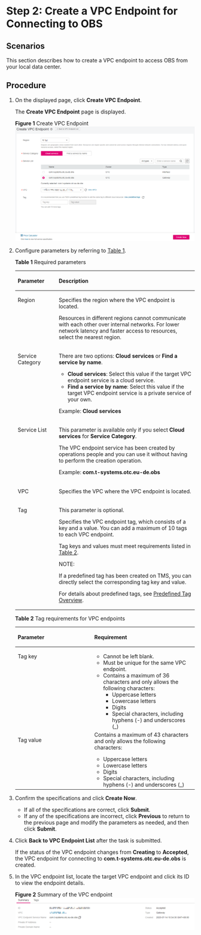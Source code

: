 # Step 2: Create a VPC Endpoint for Connecting to OBS<a name="vpcep_02_0303"></a>

## Scenarios<a name="section687815311387"></a>

This section describes how to create a VPC endpoint to access OBS from your local data center.

## Procedure<a name="section10562948920"></a>

1.  On the displayed page, click  **Create VPC Endpoint**.

    The  **Create VPC Endpoint**  page is displayed.

    **Figure  1**  Create VPC Endpoint<a name="fig1672316225376"></a>  
    ![](/vpcep/user-guide/figures/create-vpc-endpoint-4.png "create-vpc-endpoint-4")

2.  Configure parameters by referring to  [Table 1](#table15408172022211).

    **Table  1**  Required parameters

    <a name="table15408172022211"></a>
    <table><thead align="left"><tr id="row1740572010223"><th class="cellrowborder" valign="top" width="22.830000000000002%" id="mcps1.2.3.1.1"><p id="p440582010229"><a name="p440582010229"></a><a name="p440582010229"></a><strong id="b79018283246"><a name="b79018283246"></a><a name="b79018283246"></a>Parameter</strong></p>
    </th>
    <th class="cellrowborder" valign="top" width="77.17%" id="mcps1.2.3.1.2"><p id="p6405112052219"><a name="p6405112052219"></a><a name="p6405112052219"></a><strong id="b89611528142420"><a name="b89611528142420"></a><a name="b89611528142420"></a>Description</strong></p>
    </th>
    </tr>
    </thead>
    <tbody><tr id="row54061020172210"><td class="cellrowborder" valign="top" width="22.830000000000002%" headers="mcps1.2.3.1.1 "><p id="p1240542020228"><a name="p1240542020228"></a><a name="p1240542020228"></a>Region</p>
    </td>
    <td class="cellrowborder" valign="top" width="77.17%" headers="mcps1.2.3.1.2 "><p id="p88021271489"><a name="p88021271489"></a><a name="p88021271489"></a>Specifies the region where the VPC endpoint is located.</p>
    <p id="p14406192012221"><a name="p14406192012221"></a><a name="p14406192012221"></a>Resources in different regions cannot communicate with each other over internal networks. For lower network latency and faster access to resources, select the nearest region.</p>
    </td>
    </tr>
    <tr id="row440662082215"><td class="cellrowborder" valign="top" width="22.830000000000002%" headers="mcps1.2.3.1.1 "><p id="p1540622002211"><a name="p1540622002211"></a><a name="p1540622002211"></a>Service Category</p>
    </td>
    <td class="cellrowborder" valign="top" width="77.17%" headers="mcps1.2.3.1.2 "><p id="p1757134220153"><a name="p1757134220153"></a><a name="p1757134220153"></a>There are two options: <strong id="b4151954711"><a name="b4151954711"></a><a name="b4151954711"></a>Cloud services</strong> or <strong id="b61611918472"><a name="b61611918472"></a><a name="b61611918472"></a>Find a service by name</strong>.</p>
    <a name="ul033017631615"></a><a name="ul033017631615"></a><ul id="ul033017631615"><li><strong id="b632519311142"><a name="b632519311142"></a><a name="b632519311142"></a>Cloud services</strong>: Select this value if the target VPC endpoint service is a cloud service.</li><li><strong id="b191701133201418"><a name="b191701133201418"></a><a name="b191701133201418"></a>Find a service by name</strong>: Select this value if the target VPC endpoint service is a private service of your own.</li></ul>
    <p id="p38293188598"><a name="p38293188598"></a><a name="p38293188598"></a>Example: <strong id="b2041324724719"><a name="b2041324724719"></a><a name="b2041324724719"></a>Cloud services</strong></p>
    </td>
    </tr>
    <tr id="row5406820172217"><td class="cellrowborder" valign="top" width="22.830000000000002%" headers="mcps1.2.3.1.1 "><p id="p3406520162211"><a name="p3406520162211"></a><a name="p3406520162211"></a>Service List</p>
    </td>
    <td class="cellrowborder" valign="top" width="77.17%" headers="mcps1.2.3.1.2 "><p id="p2077711451062"><a name="p2077711451062"></a><a name="p2077711451062"></a>This parameter is available only if you select <strong id="b1964814844713"><a name="b1964814844713"></a><a name="b1964814844713"></a>Cloud services</strong> for <strong id="b17649204884714"><a name="b17649204884714"></a><a name="b17649204884714"></a>Service Category</strong>.</p>
    <p id="p1483771241911"><a name="p1483771241911"></a><a name="p1483771241911"></a>The VPC endpoint service has been created by operations people and you can use it without having to perform the creation operation.</p>
    <p id="p15406182012226"><a name="p15406182012226"></a><a name="p15406182012226"></a>Example: <strong id="b1881412442288"><a name="b1881412442288"></a><a name="b1881412442288"></a>com.t-systems.otc.eu-de.obs</strong></p>
    </td>
    </tr>
    <tr id="row1407162072220"><td class="cellrowborder" valign="top" width="22.830000000000002%" headers="mcps1.2.3.1.1 "><p id="p15407162013221"><a name="p15407162013221"></a><a name="p15407162013221"></a>VPC</p>
    </td>
    <td class="cellrowborder" valign="top" width="77.17%" headers="mcps1.2.3.1.2 "><p id="p619041554012"><a name="p619041554012"></a><a name="p619041554012"></a>Specifies the VPC where the VPC endpoint is located.</p>
    </td>
    </tr>
    <tr id="row740752017228"><td class="cellrowborder" valign="top" width="22.830000000000002%" headers="mcps1.2.3.1.1 "><p id="p164071208226"><a name="p164071208226"></a><a name="p164071208226"></a>Tag</p>
    </td>
    <td class="cellrowborder" valign="top" width="77.17%" headers="mcps1.2.3.1.2 "><p id="p36711254125416"><a name="p36711254125416"></a><a name="p36711254125416"></a>This parameter is optional.</p>
    <p id="p14849415152412"><a name="p14849415152412"></a><a name="p14849415152412"></a>Specifies the VPC endpoint tag, which consists of a key and a value. You can add a maximum of 10 tags to each VPC endpoint.</p>
    <p id="p1140782017225"><a name="p1140782017225"></a><a name="p1140782017225"></a>Tag keys and values must meet requirements listed in <a href="#table1487920102215">Table 2</a>.</p>
    <div class="note" id="note1144911398210"><a name="note1144911398210"></a><a name="note1144911398210"></a><span class="notetitle"> NOTE: </span><div class="notebody"><p id="en-us_topic_0131645182_p1697925218"><a name="en-us_topic_0131645182_p1697925218"></a><a name="en-us_topic_0131645182_p1697925218"></a>If a predefined tag has been created on TMS, you can directly select the corresponding tag key and value.</p>
    <p id="en-us_topic_0131645182_p6121182813506"><a name="en-us_topic_0131645182_p6121182813506"></a><a name="en-us_topic_0131645182_p6121182813506"></a>For details about predefined tags, see <a href="https://docs.otc.t-systems.com/usermanual/tms/en-us_topic_0056266269.html" target="_blank" rel="noopener noreferrer">Predefined Tag Overview</a>.</p>
    </div></div>
    </td>
    </tr>
    </tbody>
    </table>

    **Table  2**  Tag requirements for VPC endpoints

    <a name="table1487920102215"></a>
    <table><thead align="left"><tr id="vpcep_02_0302_row1975492119112"><th class="cellrowborder" valign="top" width="42.63%" id="mcps1.2.3.1.1"><p id="vpcep_02_0302_p127543216114"><a name="vpcep_02_0302_p127543216114"></a><a name="vpcep_02_0302_p127543216114"></a><strong id="vpcep_02_0302_b116044234515"><a name="vpcep_02_0302_b116044234515"></a><a name="vpcep_02_0302_b116044234515"></a>Parameter</strong></p>
    </th>
    <th class="cellrowborder" valign="top" width="57.37%" id="mcps1.2.3.1.2"><p id="vpcep_02_0302_p187541211118"><a name="vpcep_02_0302_p187541211118"></a><a name="vpcep_02_0302_p187541211118"></a><strong id="vpcep_02_0302_b134861185457"><a name="vpcep_02_0302_b134861185457"></a><a name="vpcep_02_0302_b134861185457"></a>Requirement</strong></p>
    </th>
    </tr>
    </thead>
    <tbody><tr id="vpcep_02_0302_row1375419211915"><td class="cellrowborder" valign="top" width="42.63%" headers="mcps1.2.3.1.1 "><p id="vpcep_02_0302_p15754421417"><a name="vpcep_02_0302_p15754421417"></a><a name="vpcep_02_0302_p15754421417"></a>Tag key</p>
    </td>
    <td class="cellrowborder" valign="top" width="57.37%" headers="mcps1.2.3.1.2 "><a name="vpcep_02_0302_ul182248574315"></a><a name="vpcep_02_0302_ul182248574315"></a><ul id="vpcep_02_0302_ul182248574315"><li>Cannot be left blank.</li><li>Must be unique for the same VPC endpoint.</li><li>Contains a maximum of 36 characters and only allows the following characters:<a name="vpcep_02_0302_ul15224957937"></a><a name="vpcep_02_0302_ul15224957937"></a><ul id="vpcep_02_0302_ul15224957937"><li>Uppercase letters</li><li>Lowercase letters</li><li>Digits</li><li>Special characters, including hyphens (-) and underscores (_)</li></ul>
    </li></ul>
    </td>
    </tr>
    <tr id="vpcep_02_0302_row97543211410"><td class="cellrowborder" valign="top" width="42.63%" headers="mcps1.2.3.1.1 "><p id="vpcep_02_0302_p97549211414"><a name="vpcep_02_0302_p97549211414"></a><a name="vpcep_02_0302_p97549211414"></a>Tag value</p>
    </td>
    <td class="cellrowborder" valign="top" width="57.37%" headers="mcps1.2.3.1.2 "><div class="p" id="vpcep_02_0302_p20581523133713"><a name="vpcep_02_0302_p20581523133713"></a><a name="vpcep_02_0302_p20581523133713"></a>Contains a maximum of 43 characters and only allows the following characters:<a name="vpcep_02_0302_ul19120173116418"></a><a name="vpcep_02_0302_ul19120173116418"></a><ul id="vpcep_02_0302_ul19120173116418"><li>Uppercase letters</li><li>Lowercase letters</li><li>Digits</li><li>Special characters, including hyphens (-) and underscores (_)</li></ul>
    </div>
    </td>
    </tr>
    </tbody>
    </table>

3.  Confirm the specifications and click  **Create Now**.
    -   If all of the specifications are correct, click  **Submit**.
    -   If any of the specifications are incorrect, click  **Previous**  to return to the previous page and modify the parameters as needed, and then click  **Submit**.

4.  Click  **Back to VPC Endpoint List**  after the task is submitted.

    If the status of the VPC endpoint changes from  **Creating**  to  **Accepted**, the VPC endpoint for connecting to  **com.t-systems.otc.eu-de.obs**  is created.

5.  In the VPC endpoint list, locate the target VPC endpoint and click its ID to view the endpoint details.

    **Figure  2**  Summary of the VPC endpoint<a name="fig16953822181916"></a>  
    ![](/vpcep/user-guide/figures/summary-of-the-vpc-endpoint-5.png "summary-of-the-vpc-endpoint-5")


